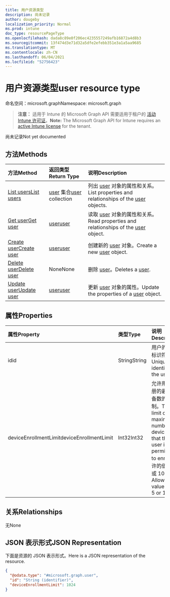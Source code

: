 ```yaml
---
title: 用户资源类型
description: 尚未记录
author: dougeby
localization_priority: Normal
ms.prod: intune
doc_type: resourcePageType
ms.openlocfilehash: dada8c89e0f206ec4235557249afb16872a4d8b3
ms.sourcegitcommit: 13f474d3e71d32a5dfe2efebb351e3a1a5aa9685
ms.translationtype: MT
ms.contentlocale: zh-CN
ms.lasthandoff: 06/04/2021
ms.locfileid: "52756423"
---
```

# <a name="user-resource-type"></a><span data-ttu-id="3de2a-103">用户资源类型</span><span class="sxs-lookup"><span data-stu-id="3de2a-103">user resource type</span></span>

<span data-ttu-id="3de2a-104">命名空间：microsoft.graph</span><span class="sxs-lookup"><span data-stu-id="3de2a-104">Namespace: microsoft.graph</span></span>

> <span data-ttu-id="3de2a-105">**注意：** 适用于 Intune 的 Microsoft Graph API 需要适用于租户的 [活动 Intune 许可证](https://go.microsoft.com/fwlink/?linkid=839381)。</span><span class="sxs-lookup"><span data-stu-id="3de2a-105">**Note:** The Microsoft Graph API for Intune requires an [active Intune license](https://go.microsoft.com/fwlink/?linkid=839381) for the tenant.</span></span>

<span data-ttu-id="3de2a-106">尚未记录</span><span class="sxs-lookup"><span data-stu-id="3de2a-106">Not yet documented</span></span>

## <a name="methods"></a><span data-ttu-id="3de2a-107">方法</span><span class="sxs-lookup"><span data-stu-id="3de2a-107">Methods</span></span>
|<span data-ttu-id="3de2a-108">方法</span><span class="sxs-lookup"><span data-stu-id="3de2a-108">Method</span></span>|<span data-ttu-id="3de2a-109">返回类型</span><span class="sxs-lookup"><span data-stu-id="3de2a-109">Return Type</span></span>|<span data-ttu-id="3de2a-110">说明</span><span class="sxs-lookup"><span data-stu-id="3de2a-110">Description</span></span>|
|:---|:---|:---|
|[<span data-ttu-id="3de2a-111">List users</span><span class="sxs-lookup"><span data-stu-id="3de2a-111">List users</span></span>](../api/intune-onboarding-user-list.md)|<span data-ttu-id="3de2a-112">[user](../resources/intune-onboarding-user.md) 集合</span><span class="sxs-lookup"><span data-stu-id="3de2a-112">[user](../resources/intune-onboarding-user.md) collection</span></span>|<span data-ttu-id="3de2a-113">列出 [user](../resources/intune-onboarding-user.md) 对象的属性和关系。</span><span class="sxs-lookup"><span data-stu-id="3de2a-113">List properties and relationships of the [user](../resources/intune-onboarding-user.md) objects.</span></span>|
|[<span data-ttu-id="3de2a-114">Get user</span><span class="sxs-lookup"><span data-stu-id="3de2a-114">Get user</span></span>](../api/intune-onboarding-user-get.md)|[<span data-ttu-id="3de2a-115">user</span><span class="sxs-lookup"><span data-stu-id="3de2a-115">user</span></span>](../resources/intune-onboarding-user.md)|<span data-ttu-id="3de2a-116">读取 [user](../resources/intune-onboarding-user.md) 对象的属性和关系。</span><span class="sxs-lookup"><span data-stu-id="3de2a-116">Read properties and relationships of the [user](../resources/intune-onboarding-user.md) object.</span></span>|
|[<span data-ttu-id="3de2a-117">Create user</span><span class="sxs-lookup"><span data-stu-id="3de2a-117">Create user</span></span>](../api/intune-onboarding-user-create.md)|[<span data-ttu-id="3de2a-118">user</span><span class="sxs-lookup"><span data-stu-id="3de2a-118">user</span></span>](../resources/intune-onboarding-user.md)|<span data-ttu-id="3de2a-119">创建新的 [user](../resources/intune-onboarding-user.md) 对象。</span><span class="sxs-lookup"><span data-stu-id="3de2a-119">Create a new [user](../resources/intune-onboarding-user.md) object.</span></span>|
|[<span data-ttu-id="3de2a-120">Delete user</span><span class="sxs-lookup"><span data-stu-id="3de2a-120">Delete user</span></span>](../api/intune-onboarding-user-delete.md)|<span data-ttu-id="3de2a-121">None</span><span class="sxs-lookup"><span data-stu-id="3de2a-121">None</span></span>|<span data-ttu-id="3de2a-122">删除 [user](../resources/intune-onboarding-user.md)。</span><span class="sxs-lookup"><span data-stu-id="3de2a-122">Deletes a [user](../resources/intune-onboarding-user.md).</span></span>|
|[<span data-ttu-id="3de2a-123">Update user</span><span class="sxs-lookup"><span data-stu-id="3de2a-123">Update user</span></span>](../api/intune-onboarding-user-update.md)|[<span data-ttu-id="3de2a-124">user</span><span class="sxs-lookup"><span data-stu-id="3de2a-124">user</span></span>](../resources/intune-onboarding-user.md)|<span data-ttu-id="3de2a-125">更新 [user](../resources/intune-onboarding-user.md) 对象的属性。</span><span class="sxs-lookup"><span data-stu-id="3de2a-125">Update the properties of a [user](../resources/intune-onboarding-user.md) object.</span></span>|

## <a name="properties"></a><span data-ttu-id="3de2a-126">属性</span><span class="sxs-lookup"><span data-stu-id="3de2a-126">Properties</span></span>
|<span data-ttu-id="3de2a-127">属性</span><span class="sxs-lookup"><span data-stu-id="3de2a-127">Property</span></span>|<span data-ttu-id="3de2a-128">类型</span><span class="sxs-lookup"><span data-stu-id="3de2a-128">Type</span></span>|<span data-ttu-id="3de2a-129">说明</span><span class="sxs-lookup"><span data-stu-id="3de2a-129">Description</span></span>|
|:---|:---|:---|
|<span data-ttu-id="3de2a-130">id</span><span class="sxs-lookup"><span data-stu-id="3de2a-130">id</span></span>|<span data-ttu-id="3de2a-131">String</span><span class="sxs-lookup"><span data-stu-id="3de2a-131">String</span></span>|<span data-ttu-id="3de2a-132">用户的唯一标识符。</span><span class="sxs-lookup"><span data-stu-id="3de2a-132">Unique identifier of the user.</span></span>|
|<span data-ttu-id="3de2a-133">deviceEnrollmentLimit</span><span class="sxs-lookup"><span data-stu-id="3de2a-133">deviceEnrollmentLimit</span></span>|<span data-ttu-id="3de2a-134">Int32</span><span class="sxs-lookup"><span data-stu-id="3de2a-134">Int32</span></span>|<span data-ttu-id="3de2a-135">允许用户注册的最大设备数的限制。</span><span class="sxs-lookup"><span data-stu-id="3de2a-135">The limit on the maximum number of devices that the user is permitted to enroll.</span></span> <span data-ttu-id="3de2a-136">允许的值为 5 或 1000。</span><span class="sxs-lookup"><span data-stu-id="3de2a-136">Allowed values are 5 or 1000.</span></span>|

## <a name="relationships"></a><span data-ttu-id="3de2a-137">关系</span><span class="sxs-lookup"><span data-stu-id="3de2a-137">Relationships</span></span>
<span data-ttu-id="3de2a-138">无</span><span class="sxs-lookup"><span data-stu-id="3de2a-138">None</span></span>

## <a name="json-representation"></a><span data-ttu-id="3de2a-139">JSON 表示形式</span><span class="sxs-lookup"><span data-stu-id="3de2a-139">JSON Representation</span></span>
<span data-ttu-id="3de2a-140">下面是资源的 JSON 表示形式。</span><span class="sxs-lookup"><span data-stu-id="3de2a-140">Here is a JSON representation of the resource.</span></span>
<!-- {
  "blockType": "resource",
  "keyProperty": "id",
  "@odata.type": "microsoft.graph.user"
}
-->
``` json
{
  "@odata.type": "#microsoft.graph.user",
  "id": "String (identifier)",
  "deviceEnrollmentLimit": 1024
}
```




